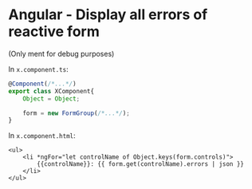 # Angular - Display all errors of reactive form
(Only ment for debug purposes)

In `x.component.ts`:
```typescript
@Component(/*...*/)
export class XComponent{
    Object = Object;

    form = new FormGroup(/*...*/);
}
```

In `x.component.html`:
```angular2html
<ul>
    <li *ngFor="let controlName of Object.keys(form.controls)">
        {{controlName}}: {{ form.get(controlName).errors | json }}
    </li>
</ul>
```